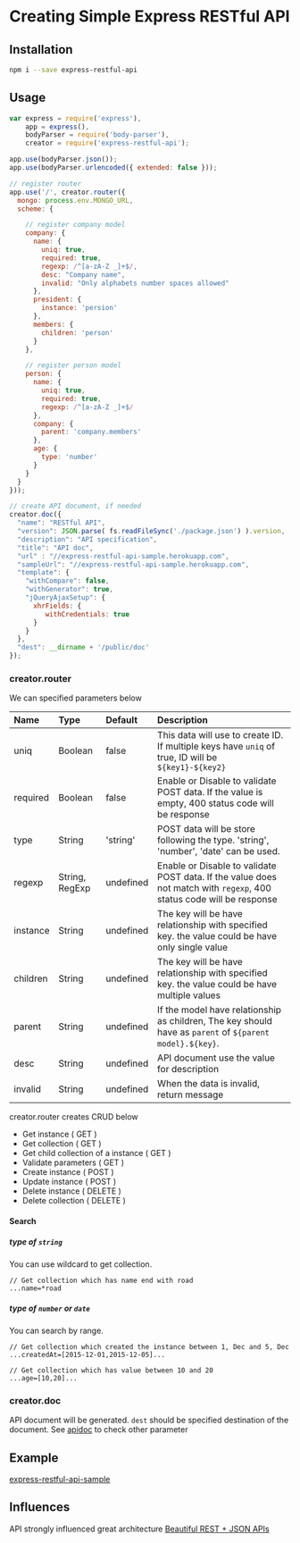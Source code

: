 # Creating Simple Express RESTful API

## Installation

```sh
npm i --save express-restful-api
```

## Usage

```js
var express = require('express'),
    app = express(),
    bodyParser = require('body-parser'),
    creator = require('express-restful-api');

app.use(bodyParser.json());
app.use(bodyParser.urlencoded({ extended: false }));

// register router
app.use('/', creator.router({
  mongo: process.env.MONGO_URL,
  scheme: {

    // register company model
    company: {
      name: {
        uniq: true,
        required: true,
        regexp: /^[a-zA-Z _]+$/,
        desc: "Company name",
        invalid: "Only alphabets number spaces allowed"
      },
      president: {
        instance: 'persion'
      },
      members: {
        children: 'person'
      }
    },

    // register person model
    person: {
      name: {
        uniq: true,
        required: true,
        regexp: /^[a-zA-Z _]+$/
      },
      company: {
        parent: 'company.members'
      },
      age: {
        type: 'number'
      }
    }
  }
}));

// create API document, if needed
creator.doc({
  "name": "RESTful API",
  "version": JSON.parse( fs.readFileSync('./package.json') ).version,
  "description": "API specification",
  "title": "API doc",
  "url" : "//express-restful-api-sample.herokuapp.com",
  "sampleUrl": "//express-restful-api-sample.herokuapp.com",
  "template": {
    "withCompare": false,
    "withGenerator": true,
    "jQueryAjaxSetup": {
      xhrFields: {
         withCredentials: true
      }
    }
  },
  "dest": __dirname + '/public/doc'
});
```

### creator.router
We can specified parameters below

|Name     |Type          |Default  | Description                                                                                                         |
|:--------|:-------------|:--------|:--------------------------------------------------------------------------------------------------------------------|
|uniq     |Boolean       |false    |This data will use to create ID. If multiple keys have `uniq` of true, ID will be `${key1}-${key2}`                  |
|required |Boolean       |false    |Enable or Disable to validate POST data. If the value is empty, 400 status code will be response                     |
|type     |String        |'string' |POST data will be store following the type. 'string', 'number', 'date' can be used.                                  |
|regexp   |String, RegExp|undefined|Enable or Disable to validate POST data. If the value does not match with `regexp`, 400 status code will be response |
|instance |String        |undefined|The key will be have relationship with specified key. the value could be have only single value                      |
|children |String        |undefined|The key will be have relationship with specified key. the value could be have multiple values                        |
|parent   |String        |undefined|If the model have relationship as children, The key should have as `parent` of `${parent model}.${key}`.             |                                |
|desc     |String        |undefined|API document use the value for description                                                                           |
|invalid  |String        |undefined|When the data is invalid, return message                                                                             |

creator.router creates CRUD below
- Get instance ( GET )
- Get collection ( GET )
- Get child collection of a instance ( GET )
- Validate parameters ( GET )
- Create instance ( POST )
- Update instance ( POST )
- Delete instance ( DELETE )
- Delete collection ( DELETE )

#### Search
##### type of `string`
You can use wildcard to get collection.

```
// Get collection which has name end with road
...name=*road
```

##### type of `number` or `date`
You can search by range.

```
// Get collection which created the instance between 1, Dec and 5, Dec
...createdAt=[2015-12-01,2015-12-05]...
```

```
// Get collection which has value between 10 and 20
...age=[10,20]...
```

### creator.doc
API document will be generated. `dest` should be specified destination of the document.
See [apidoc](https://github.com/apidoc/apidoc) to check other parameter

## Example
[express-restful-api-sample](https://github.com/sideroad/express-restful-api-sample)

## Influences
API strongly influenced great architecture [Beautiful REST + JSON APIs](http://www.slideshare.net/stormpath/rest-jsonapis)
